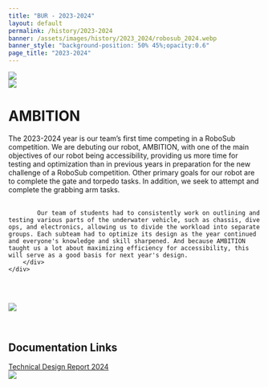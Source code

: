 ```yaml
---
title: "BUR - 2023-2024"
layout: default
permalink: /history/2023-2024
banner: /assets/images/history/2023_2024/robosub_2024.webp
banner_style: "background-position: 50% 45%;opacity:0.6"
page_title: "2023-2024"
---
```


<div class="bur-wide-container">
    <div class="row bur-subteam-row gx-5">
        <div class="col">
            <img class="bur-photo home-photo" src="{{site.base_url}}/assets/images/history/2023_2024/teleop_2324.webp">
        </div>
        <div class="col small-margin-top">
            <img class="bur-photo home-photo" src="{{site.base_url}}/assets/images/history/2023_2024/lab_2324.webp">
        </div>
    </div>
</div>

<div class="bur-wide-container small-margin-top">
    <div class="row bur-subteam-row">
        <h1>AMBITION</h1>
        <div class="bur-text">
            The 2023-2024 year is our team’s first time competing in a RoboSub competition. We are debuting our robot, AMBITION, with one of the main objectives of our robot being accessibility, providing us more time for testing and optimization than in previous years in preparation for the new challenge of a RoboSub competition. Other primary goals for our robot are to complete the gate and torpedo tasks. In addition, we seek to attempt and complete the grabbing arm tasks. <br/><br/>

            Our team of students had to consistently work on outlining and testing various parts of the underwater vehicle, such as chassis, dive ops, and electronics, allowing us to divide the workload into separate groups. Each subteam had to optimize its design as the year continued and everyone's knowledge and skill sharpened. And because AMBITION taught us a lot about maximizing efficiency for accessibility, this will serve as a good basis for next year's design.
        </div>
    </div>
</div>

<div class="bur-wide-container" style="margin-top: 60px; margin-bottom: 60px;">
    <img class="bur-photo" src="{{site.base_url}}/assets/images/history/2023_2024/poster_2324.webp">
</div>

<div class="bur-wide-container">
    <div class="row bur-subteam-row">
        <div class="col-xl-4">
            <h2>Documentation Links</h2>
            <a href="https://drive.google.com/file/d/1sV06dk753rV1KYzEbMex80eeZetO_k_i/view?usp=sharing">Technical Design Report 2024 </a>
        </div>
        <div class="col small-margin-top">
            <img class="bur-photo" src="{{site.base_url}}/assets/images/history/2023_2024/deck_2324.webp">
        </div>
    </div>
</div>
